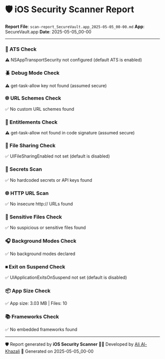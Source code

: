 # 🛡️ iOS Security Scanner Report

**Report File**: `scan-report_SecureVault.app_2025-05-05_00-00.md`
**App**: SecureVault.app
**Date**: 2025-05-05_00-00

---

### 🔐 ATS Check
⚠️ NSAppTransportSecurity not configured (default ATS is enabled)

### 🪲 Debug Mode Check
⚠️ get-task-allow key not found (assumed secure)

### 🌐 URL Schemes Check
✅ No custom URL schemes found

### 🔐 Entitlements Check
⚠️ get-task-allow not found in code signature (assumed secure)

### 📂 File Sharing Check
✅ UIFileSharingEnabled not set (default is disabled)

### 🧾 Secrets Scan
✅ No hardcoded secrets or API keys found

### 🌐 HTTP URL Scan
✅ No insecure http:// URLs found

### 📁 Sensitive Files Check
✅ No suspicious or sensitive files found

### 🎧 Background Modes Check
✅ No background modes declared

### ⏹ Exit on Suspend Check
✅ UIApplicationExitsOnSuspend not set (default is disabled)

### 📦 App Size Check
✅ App size: 3.03 MB | Files: 10

### 📚 Frameworks Check
✅ No embedded frameworks found

---
🛡️ Report generated by **iOS Security Scanner**
👨‍💻 Developed by [Ali Al-Khazali](https://github.com/alialkhazali)
📅 Generated on 2025-05-05_00-00
